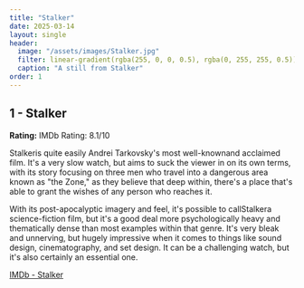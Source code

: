 ```yaml
---
title: "Stalker"
date: 2025-03-14
layout: single
header:
  image: "/assets/images/Stalker.jpg"
  filter: linear-gradient(rgba(255, 0, 0, 0.5), rgba(0, 255, 255, 0.5))
  caption: "A still from Stalker"
order: 1
---
```


## 1 - Stalker

**Rating:** IMDb Rating: 8.1/10

Stalkeris quite easily Andrei Tarkovsky's most well-knownand acclaimed film. It's a very slow watch, but aims to suck the viewer in on its own terms, with its story focusing on three men who travel into a dangerous area known as "the Zone," as they believe that deep within, there's a place that's able to grant the wishes of any person who reaches it.

With its post-apocalyptic imagery and feel, it's possible to callStalkera science-fiction film, but it's a good deal more psychologically heavy and thematically dense than most examples within that genre. It's very bleak and unnerving, but hugely impressive when it comes to things like sound design, cinematography, and set design. It can be a challenging watch, but it's also certainly an essential one.

[IMDb - Stalker](https://www.imdb.com/title/tt0079944/)
